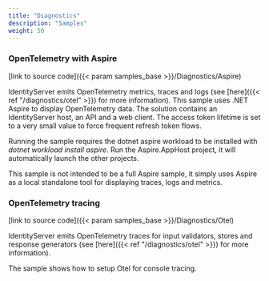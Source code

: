 ```yaml
---
title: "Diagnostics"
description: "Samples"
weight: 50
---
```


### OpenTelemetry with Aspire
[link to source code]({{< param samples_base >}}/Diagnostics/Aspire)

IdentityServer emits OpenTelemetry metrics, traces and logs (see [here]({{< ref "/diagnostics/otel" >}}) for more information). This sample uses .NET Aspire to
display OpenTelemetry data. The solution contains an IdentityServer host, an API and a web client. The access token lifetime is set to a very small value to
force frequent refresh token flows.

Running the sample requires the dotnet aspire workload to be installed with *dotnet workload install aspire*. Run the Aspire.AppHost project, it will automatically
launch the other projects.

This sample is not intended to be a full Aspire sample, it simply uses Aspire as a local standalone tool for displaying traces, logs and metrics.

### OpenTelemetry tracing
[link to source code]({{< param samples_base >}}/Diagnostics/Otel)

IdentityServer emits OpenTelemetry traces for input validators, stores and response generators (see [here]({{< ref "/diagnostics/otel" >}}) for more information).

The sample shows how to setup Otel for console tracing.
